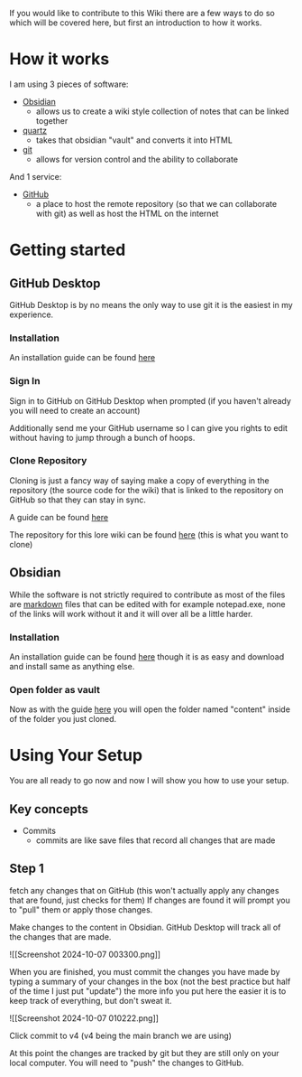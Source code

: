 If you would like to contribute to this Wiki there are a few ways to do so which will be covered here, but first an introduction to how it works.

# How it works

I am using 3 pieces of software:
- [Obsidian](https://obsidian.md/)
	- allows us to create a wiki style collection of notes that can be linked together
- [quartz](https://quartz.jzhao.xyz/)
	- takes that obsidian "vault" and converts it into HTML
- [git](https://en.wikipedia.org/wiki/Git)
	- allows for version control and the ability to collaborate 

And 1 service:
- [GitHub](https://github.com/)
	- a place to host the remote repository (so that we can collaborate with git) as well as host the HTML on the internet

# Getting started

## GitHub Desktop
GitHub Desktop is by no means the only way to use git it is the easiest in my experience.

### Installation
An installation guide can be found [here](https://docs.github.com/en/desktop/installing-and-authenticating-to-github-desktop/installing-github-desktop#downloading-and-installing-github-desktop)

### Sign In
Sign in to GitHub on GitHub Desktop when prompted (if you haven't already you will need to create an account)

Additionally send me your GitHub username so I can give you rights to edit without having to jump through a bunch of hoops.

### Clone Repository 
Cloning is just a fancy way of saying make a copy of everything in the repository (the source code for the wiki) that is linked to the repository on GitHub so that they can stay in sync. 

A guide can be found [here](https://docs.github.com/en/desktop/adding-and-cloning-repositories/cloning-a-repository-from-github-to-github-desktop)

The repository for this lore wiki can be found [here](https://github.com/nbgibbs/lorewiki) (this is what you want to clone)

## Obsidian
While the software is not strictly required to contribute as most of the files are [markdown](https://en.wikipedia.org/wiki/Markdown) files that can be edited with for example notepad.exe, none of the links will work without it and it will over all be a little harder.
### Installation
An installation guide can be found [here](https://help.obsidian.md/Getting+started/Download+and+install+Obsidian) though it is as easy and download and install same as anything else.

### Open folder as vault
Now as with the guide [here](https://help.obsidian.md/Getting+started/Create+a+vault#Open+existing+folder) you will open the folder named "content" inside of the folder you just cloned.


# Using Your Setup
You are all ready to go now and now I will show you how to use your setup. 

## Key concepts

- Commits
	- commits are like save files that record all changes that are made


## Step 1
fetch any changes that on GitHub (this won't actually apply any changes that are found, just checks for them) If changes are found it will prompt you to "pull" them or apply those changes. 

Make changes to the content in Obsidian. GitHub Desktop will track all of the changes that are made.

![[Screenshot 2024-10-07 003300.png]]

When you are finished, you must commit the changes you have made by typing a summary of your changes in the box (not the best practice but half of the time I just put "update") the more info you put here the easier it is to keep track of everything, but don't sweat it.

![[Screenshot 2024-10-07 010222.png]]

Click commit to v4 (v4 being the main branch we are using)



At this point the changes are tracked by git but they are still only on your local computer. You will need to "push" the changes to GitHub.
